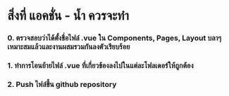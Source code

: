 # สิ่งที่ แอคชั่น - น้ำ ควรจะทำ

### 0. ตรวจสอบว่าได้ตั้งชื่อไฟล์ .vue ใน Components, Pages, Layout บลาๆ เหมาะสมแล้วและงานผสมรวมกันลงตัวเรียบร้อย
### 1. ทำการโอนย้ายไฟล์ .vue ที่เกี่ยวข้องลงไปในแต่ละโฟลเดอร์ให้ถูกต้อง
### 2. Push ไฟล์ขึ้น github repository 
